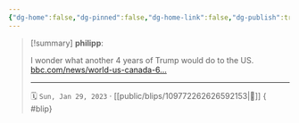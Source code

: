 ```yaml
---
{"dg-home":false,"dg-pinned":false,"dg-home-link":false,"dg-publish":true,"tags":["dgblip"],"disabled rules":["yaml-title","yaml-title-alias","file-name-heading"],"title":"philipp on mastodon @ 2023-01-29","created-date":"2023-01-29T11:30:00","id":109772262626592160,"updated-date":"2025-05-05T20:09:02","dg-path":"blips/109772262626592153.md","permalink":"/blips/109772262626592153/","dgPassFrontmatter":true}
---
```


> [!summary] **philipp**:
>
> I wonder what another 4 years of Trump would do to the US. [bbc.com/news/world-us-canada-6…](https://www.bbc.com/news/world-us-canada-64442720)
> - - -
>
> 🗓️ `Sun, Jan 29, 2023` · [[public/blips/109772262626592153\|🔗]]
{ #blip}

